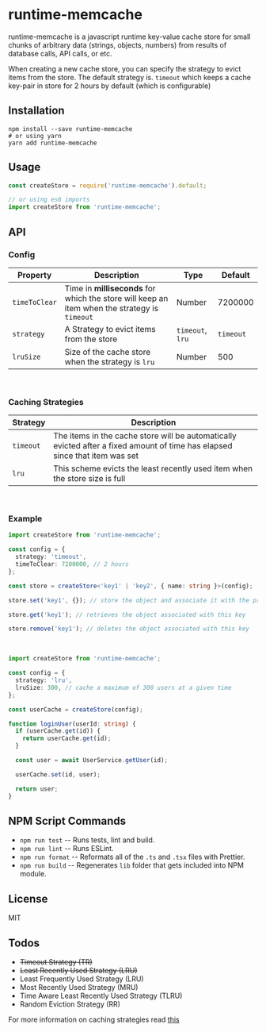 # runtime-memcache

runtime-memcache is a javascript runtime key-value cache store for small chunks of arbitrary data (strings, objects, numbers) from results of database calls, API calls, or etc.

When creating a new cache store, you can specify the strategy to evict items from the store. The default strategy is. `timeout` which keeps a cache key-pair in store for 2 hours by default (which is configurable)

## Installation

```shell
npm install --save runtime-memcache
# or using yarn
yarn add runtime-memcache
```

## Usage

```javascript
const createStore = require('runtime-memcache').default;

// or using es6 imports
import createStore from 'runtime-memcache';
```

## API

### Config

| Property      | Description                                                                                   | Type             | Default   |
| ------------- | --------------------------------------------------------------------------------------------- | ---------------- | --------- |
| `timeToClear` | Time in **milliseconds** for which the store will keep an item when the strategy is `timeout` | Number           | 7200000   |
| `strategy`    | A Strategy to evict items from the store                                                      | `timeout`, `lru` | `timeout` |
| `lruSize`     | Size of the cache store when the strategy is `lru`                                            | Number           | 500       |

<br />

### Caching Strategies

| Strategy  | Description                                                                                                                 |
| --------- | --------------------------------------------------------------------------------------------------------------------------- |
| `timeout` | The items in the cache store will be automatically evicted after a fixed amount of time has elapsed since that item was set |
| `lru`     | This scheme evicts the least recently used item when the store size is full                                                 |

<br />

### Example

```typescript
import createStore from 'runtime-memcache';

const config = {
  strategy: 'timeout',
  timeToClear: 7200000, // 2 hours
};

const store = createStore<'key1' | 'key2', { name: string }>(config);

store.set('key1', {}); // store the object and associate it with the provided key

store.get('key1'); // retrieves the object associated with this key

store.remove('key1'); // deletes the object associated with this key
```

</br>

```typescript
import createStore from 'runtime-memcache';

const config = {
  strategy: 'lru',
  lruSize: 300, // cache a maximum of 300 users at a given time
};

const userCache = createStore(config);

function loginUser(userId: string) {
  if (userCache.get(id)) {
    return userCache.get(id);
  }

  const user = await UserService.getUser(id);

  userCache.set(id, user);

  return user;
}
```

## NPM Script Commands

- `npm run test` -- Runs tests, lint and build.
- `npm run lint` -- Runs ESLint.
- `npm run format` -- Reformats all of the `.ts` and `.tsx` files with Prettier.
- `npm run build` -- Regenerates `lib` folder that gets included into NPM module.

## License

MIT

## Todos

- <s>Timeout Strategy (TR)</s>
- <s>Least Recently Used Strategy (LRU)</s>
- Least Frequently Used Strategy (LRU)
- Most Recently Used Strategy (MRU)
- Time Aware Least Recently Used Strategy (TLRU)
- Random Eviction Strategy (RR)

For more information on caching strategies read [this](https://en.wikipedia.org/wiki/Cache_replacement_policies#LRU)
